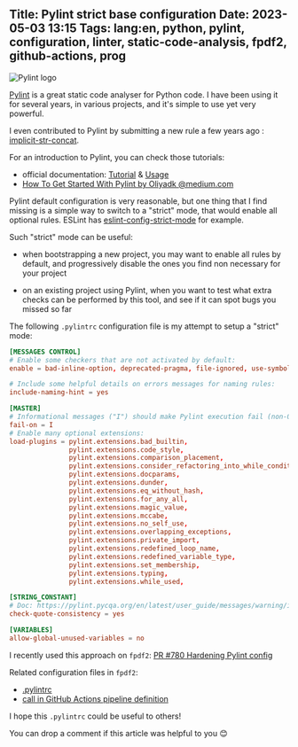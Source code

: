 Title: Pylint strict base configuration
Date: 2023-05-03 13:15
Tags: lang:en, python, pylint, configuration, linter, static-code-analysis, fpdf2, github-actions, prog
---
![Pylint logo](images/2023/05/pylint-strict.webp)

[Pylint](https://pylint.pycqa.org) is a great static code analyser for Python code.
I have been using it for several years, in various projects, and it's simple to use yet very powerful.

I even contributed to Pylint by submitting a new rule a few years ago : [implicit-str-concat](https://github.com/pylint-dev/pylint/pull/1655).

For an introduction to Pylint, you can check those tutorials:

* official documentation: [Tutorial](https://pylint.readthedocs.io/en/latest/tutorial.html) & [Usage](https://pylint.readthedocs.io/en/latest/user_guide/usage/run.html)
* [How To Get Started With Pylint by Oliyadk @medium.com](https://medium.com/@oliyadkebede32/how-to-get-started-with-pylint-79bf950f61a8)

Pylint default configuration is very reasonable, but one thing that I find missing is a simple way to switch to a "strict" mode, that would enable all optional rules. ESLint has [eslint-config-strict-mode](https://www.npmjs.com/package/eslint-config-strict-mode) for example.

Such "strict" mode can be useful:

* when bootstrapping a new project, you may want to enable all rules by default,
  and progressively disable the ones you find non necessary for your project

* on an existing project using Pylint, when you want to test what extra checks
  can be performed by this tool, and see if it can spot bugs you missed so far

The following `.pylintrc` configuration file is my attempt to setup a "strict" mode:

```toml
[MESSAGES CONTROL]
# Enable some checkers that are not activated by default:
enable = bad-inline-option, deprecated-pragma, file-ignored, use-symbolic-message-instead, useless-suppression

# Include some helpful details on errors messages for naming rules:
include-naming-hint = yes

[MASTER]
# Informational messages ("I") should make Pylint execution fail (non-0 program return code):
fail-on = I
# Enable many optional extensions:
load-plugins = pylint.extensions.bad_builtin,
               pylint.extensions.code_style,
               pylint.extensions.comparison_placement,
               pylint.extensions.consider_refactoring_into_while_condition,
               pylint.extensions.docparams,
               pylint.extensions.dunder,
               pylint.extensions.eq_without_hash,
               pylint.extensions.for_any_all,
               pylint.extensions.magic_value,
               pylint.extensions.mccabe,
               pylint.extensions.no_self_use,
               pylint.extensions.overlapping_exceptions,
               pylint.extensions.private_import,
               pylint.extensions.redefined_loop_name,
               pylint.extensions.redefined_variable_type,
               pylint.extensions.set_membership,
               pylint.extensions.typing,
               pylint.extensions.while_used,

[STRING_CONSTANT]
# Doc: https://pylint.pycqa.org/en/latest/user_guide/messages/warning/implicit-str-concat.html
check-quote-consistency = yes

[VARIABLES]
allow-global-unused-variables = no
```

I recently used this approach on `fpdf2`: [PR #780 Hardening Pylint config](https://github.com/PyFPDF/fpdf2/pull/780)

Related configuration files in `fpdf2`:

* [.pylintrc](https://github.com/PyFPDF/fpdf2/blob/master/.pylintrc)
* [call in GitHub Actions pipeline definition](https://github.com/PyFPDF/fpdf2/blob/master/.github/workflows/continuous-integration-workflow.yml#L36)

I hope this `.pylintrc` could be useful to others!

You can drop a comment if this article was helpful to you 😊

<!-- Com' :
* [x] https://linuxfr.org/users/lucas-c/liens/pylint-strict-base-configuration
* [x] https://news.ycombinator.com/item?id=35800986
* [x] https://www.reddit.com/r/Python/comments/136hqoo/pylint_strict_base_configuration/
* [x] https://dev.to/lucasc/pylint-strict-base-configuration-1p0j
* [ ] https://medium.com/@Lucas_C/
-->
